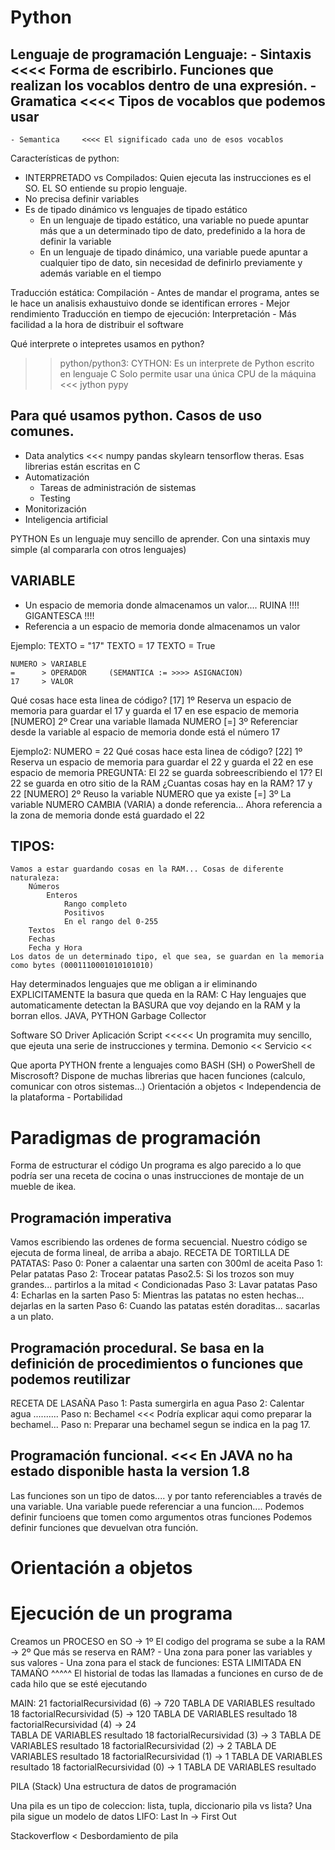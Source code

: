 # Python

Lenguaje de programación
Lenguaje:
    - Sintaxis      <<<< Forma de escribirlo. Funciones que realizan los vocablos dentro de una expresión.
    - Gramatica     <<<< Tipos de vocablos que podemos usar
------------------
    - Semantica     <<<< El significado cada uno de esos vocablos
    
Características de python:
- INTERPRETADO vs Compilados:
    Quien ejecuta las instrucciones es el SO. EL SO entiende su propio lenguaje.
- No precisa definir variables
- Es de tipado dinámico vs lenguajes de tipado estático
    - En un lenguaje de tipado estático, una variable no puede apuntar más que a un determinado tipo de dato, 
       predefinido a la hora de definir la variable 
    - En un lenguaje de tipado dinámico, una variable puede apuntar a cualquier tipo de dato, 
       sin necesidad de definirlo previamente y además variable en el tiempo

Traducción estática: Compilación 
    - Antes de mandar el programa, antes se le hace un analisis exhaustuivo donde se identifican errores
    - Mejor rendimiento
Traducción en tiempo de ejecución: Interpretación
    - Más facilidad a la hora de distribuir el software

Qué interprete o intepretes usamos en python?
>> python/python3: CYTHON: Es un interprete de Python escrito en lenguaje C
        Solo permite usar una única CPU de la máquina <<<
>> jython
>> pypy

## Para qué usamos python. Casos de uso comunes.
- Data analytics <<< numpy pandas skylearn tensorflow theras. Esas librerias están escritas en C
- Automatización
    - Tareas de administración de sistemas
    - Testing
- Monitorización
- Inteligencia artificial

PYTHON Es un lenguaje muy sencillo de aprender. Con una sintaxis muy simple (al compararla con otros lenguajes)

## VARIABLE
- Un espacio de memoria donde almacenamos un valor.... RUINA !!!! GIGANTESCA !!!!
- Referencia a un espacio de memoria donde almacenamos un valor

Ejemplo:
    TEXTO = "17"
    TEXTO = 17
    TEXTO = True
    
    NUMERO > VARIABLE
    =      > OPERADOR     (SEMANTICA := >>>> ASIGNACION)
    17     > VALOR
Qué cosas hace esta linea de código?
    [17]       1º    Reserva un espacio de memoria para guardar el 17 y guarda el 17 en ese espacio de memoria
    [NUMERO]   2º    Crear una variable llamada NUMERO
    [=]        3º    Referenciar desde la variable al espacio de memoria donde está el número 17
    
Ejemplo2:
    NUMERO = 22
Qué cosas hace esta linea de código?
    [22]       1º    Reserva un espacio de memoria para guardar el 22 y guarda el 22 en ese espacio de memoria
        PREGUNTA: El 22 se guarda sobreescribiendo el 17?    El 22 se guarda en otro sitio de la RAM
        ¿Cuantas cosas hay en la RAM? 17 y 22
    [NUMERO]   2º    Reuso la variable NUMERO que ya existe
    [=]        3º    La variable NUMERO CAMBIA (VARIA) a donde referencia... 
                     Ahora referencia a la zona de memoria donde está guardado el 22
    

## TIPOS:
    Vamos a estar guardando cosas en la RAM... Cosas de diferente naturaleza:
        Números
            Enteros
                Rango completo
                Positivos
                En el rango del 0-255
        Textos
        Fechas
        Fecha y Hora
    Los datos de un determinado tipo, el que sea, se guardan en la memoria como bytes (0001110001010101010)
    
Hay determinados lenguajes que me obligan a ir eliminando EXPLICITAMENTE la basura que queda en la RAM: C
Hay lenguajes que automaticamente detectan la BASURA que voy dejando en la RAM y la borran ellos. JAVA, PYTHON
    Garbage Collector
    
Software
    SO
    Driver
    Aplicación
    Script          <<<<< Un programita muy sencillo, que ejeuta una serie de instrucciones y termina.
    Demonio             <<
    Servicio            <<
    
Que aporta PYTHON frente a lenguajes como BASH (SH) o PowerShell de Miscrosoft?
    Dispone de muchas librerias que hacen funciones (calculo, comunicar con otros sistemas...)
    Orientación a objetos <
    Independencia de la plataforma - Portabilidad


# Paradigmas de programación

Forma de estructurar el código
Un programa es algo parecido a lo que podría ser una receta de cocina o unas instrucciones de montaje de un mueble de ikea.

## Programación imperativa

Vamos escribiendo las ordenes de forma secuencial. Nuestro código se ejecuta de forma lineal, de arriba a abajo.
RECETA DE TORTILLA DE PATATAS:
    Paso 0: Poner a calaentar una sarten con 300ml de aceita
    Paso 1: Pelar patatas
    Paso 2: Trocear patatas
    Paso2.5: Si los trozos son muy grandes... partirlos a la mitad < Condicionadas
    Paso 3: Lavar patatas
    Paso 4: Echarlas en la sarten
    Paso 5: Mientras las patatas no esten hechas... dejarlas en la sarten
    Paso 6: Cuando las patatas estén doraditas... sacarlas a un plato.


## Programación procedural. Se basa en la definición de procedimientos o funciones que podemos reutilizar
RECETA DE LASAÑA
    Paso 1: Pasta sumergirla en agua
    Paso 2: Calentar agua
    ..........
    Paso n: Bechamel <<< Podría explicar aqui como preparar la bechamel...
    Paso n: Preparar una bechamel segun se indica en la pag 17.
    
    
## Programación funcional. <<< En JAVA no ha estado disponible hasta la version 1.8

Las funciones son un tipo de datos.... y por tanto referenciables a través de una variable.
Una variable puede referenciar a una funcion....
    Podemos definir funcioens que tomen como argumentos otras funciones
    Podemos definir funciones que devuelvan otra función.

# Orientación a objetos



# Ejecución de un programa

Creamos un PROCESO en SO
    -> 1º El codigo del programa se sube a la RAM
    -> 2º Que más se reserva en RAM?
        - Una zona para poner las variables y sus valores
        - Una zona para el stack de funciones: ESTA LIMITADA EN TAMAÑO
            ^^^^^
            El historial de todas las llamadas a funciones en curso de
            de cada hilo que se esté ejecutando
            
MAIN:
21 factorialRecursividad      (6)                           -> 720
    TABLA DE VARIABLES
        resultado
18 factorialRecursividad      (5)                       -> 120
    TABLA DE VARIABLES
        resultado
18 factorialRecursividad      (4)                   -> 24       
    TABLA DE VARIABLES
        resultado
18 factorialRecursividad      (3)               -> 3
    TABLA DE VARIABLES
        resultado
18 factorialRecursividad      (2)           -> 2
    TABLA DE VARIABLES
        resultado
18 factorialRecursividad      (1)       -> 1
    TABLA DE VARIABLES
        resultado
18 factorialRecursividad      (0) -> 1
    TABLA DE VARIABLES
        resultado

PILA (Stack) Una estructura de datos de programación

Una pila es un tipo de coleccion: lista, tupla, diccionario
pila vs lista?
    Una pila sigue un modelo de datos LIFO: Last In -> First Out

Stackoverflow < Desbordamiento de pila
